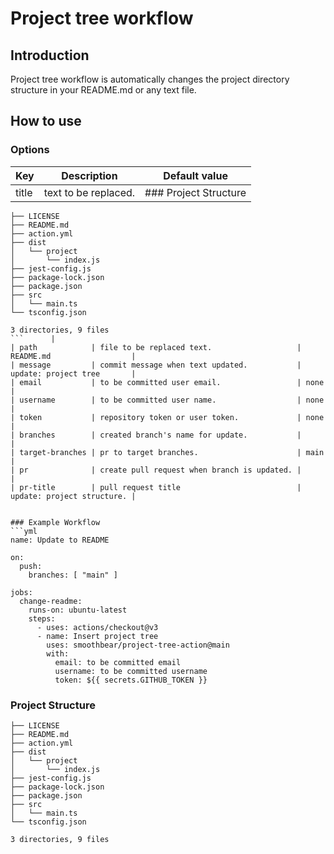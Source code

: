 # Project tree workflow
## Introduction
Project tree workflow is automatically changes the project directory structure in your README.md or any text file.

## How to use
### Options
| Key             | Description                                 | Default value              |
|-----------------|---------------------------------------------|----------------------------|
| title           | text to be replaced.                        | ### Project Structure
```.
├── LICENSE
├── README.md
├── action.yml
├── dist
│   └── project
│       └── index.js
├── jest-config.js
├── package-lock.json
├── package.json
├── src
│   └── main.ts
└── tsconfig.json

3 directories, 9 files
```      |
| path            | file to be replaced text.                   | README.md                  |
| message         | commit message when text updated.           | update: project tree       |
| email           | to be committed user email.                 | none                       |
| username        | to be committed user name.                  | none                       |
| token           | repository token or user token.             | none                       |
| branches        | created branch's name for update.           |                            |
| target-branches | pr to target branches.                      | main                       |
| pr              | create pull request when branch is updated. |                            |
| pr-title        | pull request title                          | update: project structure. |


### Example Workflow
```yml
name: Update to README

on:
  push:
    branches: [ "main" ]

jobs:
  change-readme:
    runs-on: ubuntu-latest
    steps:
      - uses: actions/checkout@v3
      - name: Insert project tree
        uses: smoothbear/project-tree-action@main
        with:
          email: to be committed email
          username: to be committed username
          token: ${{ secrets.GITHUB_TOKEN }}
```

### Project Structure
```.
├── LICENSE
├── README.md
├── action.yml
├── dist
│   └── project
│       └── index.js
├── jest-config.js
├── package-lock.json
├── package.json
├── src
│   └── main.ts
└── tsconfig.json

3 directories, 9 files
```
